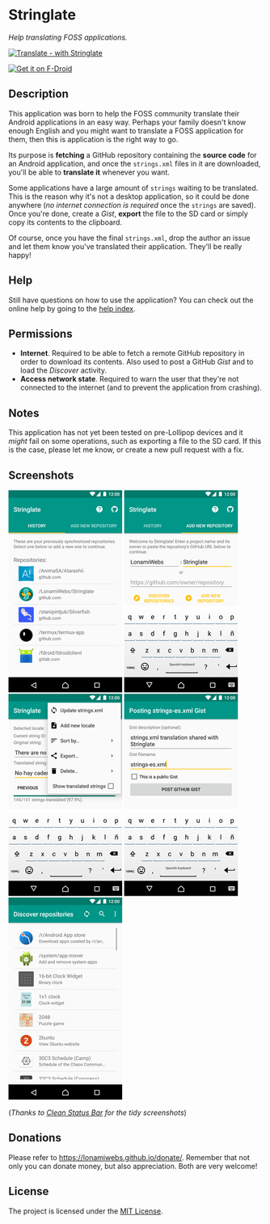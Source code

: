 # Stringlate
*Help translating FOSS applications.*

[![Translate - with Stringlate](https://img.shields.io/badge/stringlate-translate-green.svg)](https://lonamiwebs.github.io/stringlate/translate?git=https%3A%2F%2Fgithub.com%2FLonamiWebs%2Fstringlate.git&name=Stringlate&web=https%3A%2F%2Fgithub.com%2FLonamiWebs%2FStringlate)

[<img src="https://f-droid.org/badge/get-it-on.png" alt="Get it on F-Droid" height="60">](https://f-droid.org/app/io.github.lonamiwebs.stringlate)

## Description
This application was born to help the FOSS community translate their Android
applications in an easy way. Perhaps your family doesn't know enough English
and you might want to translate a FOSS application for them, then this is
application is the right way to go.

Its purpose is **fetching** a GitHub repository containing the **source code**
for an Android application, and once the `strings.xml` files in it are
downloaded, you'll be able to **translate it** whenever you want.

Some applications have a large amount of `strings` waiting to be translated.
This is the reason why it's not a desktop application, so it could be done
anywhere (*no internet connection is required* once the `strings` are saved).
Once you're done, create a *Gist*, **export** the file to the SD card or simply
copy its contents to the clipboard.

Of course, once you have the final `strings.xml`, drop the author an issue and
let them know you've translated their application. They'll be really happy!

## Help
Still have questions on how to use the application? You can check out the
online help by going to the [help index](help/index.md).

## Permissions
- **Internet**. Required to be able to fetch a remote GitHub repository in
  order to download its contents. Also used to post a GitHub *Gist* and to
  load the *Discover* activity.
- **Access network state**. Required to warn the user that they're not
  connected to the internet (and to prevent the application from crashing).

## Notes
This application has not yet been tested on pre-Lollipop devices and it
*might* fail on some operations, such as exporting a file to the SD card. If
this is the case, please let me know, or create a new pull request with a fix.

## Screenshots
![Screenshot 1](https://github.com/XyLoNaMiyX/Stringlate-metadata/raw/HEAD/en-GB/phoneScreenshots/01.png)
![Screenshot 2](https://github.com/XyLoNaMiyX/Stringlate-metadata/raw/HEAD/en-GB/phoneScreenshots/02.png)
![Screenshot 3](https://github.com/XyLoNaMiyX/Stringlate-metadata/raw/HEAD/en-GB/phoneScreenshots/03.png)
![Screenshot 4](https://github.com/XyLoNaMiyX/Stringlate-metadata/raw/HEAD/en-GB/phoneScreenshots/04.png)
![Screenshot 4](https://github.com/XyLoNaMiyX/Stringlate-metadata/raw/HEAD/en-GB/phoneScreenshots/05.png)


(*Thanks to [Clean Status Bar](https://f-droid.org/app/com.emmaguy.cleanstatusbar)
for the tidy screenshots*)

## Donations
Please refer to https://lonamiwebs.github.io/donate/. Remember that not only
you can donate money, but also appreciation. Both are very welcome!

## License
The project is licensed under the
[MIT License](https://github.com/LonamiWebs/Stringlate/blob/master/LICENSE).
